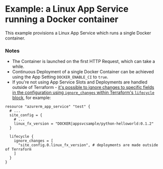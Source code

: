 # Example: a Linux App Service running a Docker container

This example provisions a Linux App Service which runs a single Docker container.

### Notes

* The Container is launched on the first HTTP Request, which can take a while.
* Continuous Deployment of a single Docker Container can be achieved using the App Setting `DOCKER_ENABLE_CI` to `true`.
* If you're not using App Service Slots and Deployments are handled outside of Terraform - [it's possible to ignore changes to specific fields in the configuration using `ignore_changes` within Terraform's `lifecycle` block](https://www.terraform.io/docs/configuration/resources.html#lifecycle), for example:

```hcl
resource "azurerm_app_service" "test" {
  # ...
  site_config = {
    # ...
    linux_fx_version = "DOCKER|appsvcsample/python-helloworld:0.1.2"
  }

  lifecycle {
    ignore_changes = [
      "site_config.0.linux_fx_version", # deployments are made outside of Terraform
    ]
  }
}
```

